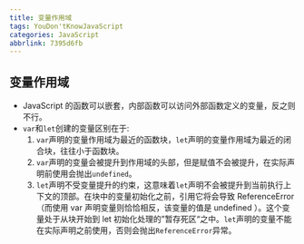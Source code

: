 ```yaml
---
title: 变量作用域
tags: YouDon'tKnowJavaScript
categories: JavaScript
abbrlink: 7395d6fb
---
```

## 变量作用域
* JavaScript 的函数可以嵌套，内部函数可以访问外部函数定义的变量，反之则不行。
* `var`和`let`创建的变量区别在于:
  1. `var`声明的变量作用域为最近的函数块，`let`声明的变量作用域为最近的闭合块，往往小于函数块。
  2. `var`声明的变量会被提升到作用域的头部，但是赋值不会被提升，在实际声明前使用会抛出`undefined`。
  3. `let`声明不受变量提升的约束，这意味着`let`声明不会被提升到当前执行上下文的顶部。在块中的变量初始化之前，引用它将会导致 ReferenceError（而使用 var 声明变量则恰恰相反，该变量的值是 undefined ）。这个变量处于从块开始到 let 初始化处理的”暂存死区“之中。`let`声明的变量不能在实际声明之前使用，否则会抛出`ReferenceError`异常。